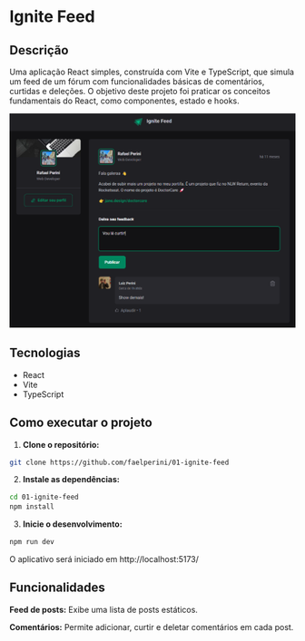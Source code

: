 # Ignite Feed

## Descrição

Uma aplicação React simples, construída com Vite e TypeScript, que simula um feed de um fórum com funcionalidades básicas de comentários, curtidas e deleções. O objetivo deste projeto foi praticar os conceitos fundamentais do React, como componentes, estado e hooks.

![Tela inicial do aplicativo](public/ignite-feed-1.png)

## Tecnologias

* React
* Vite
* TypeScript

## Como executar o projeto

1. **Clone o repositório:**
  ```bash
  git clone https://github.com/faelperini/01-ignite-feed
  ```

2. **Instale as dependências:**
  ```bash
  cd 01-ignite-feed
  npm install
  ```

3. **Inicie o desenvolvimento:**
  ```Bash
  npm run dev
  ```

O aplicativo será iniciado em http://localhost:5173/

## Funcionalidades

**Feed de posts:** Exibe uma lista de posts estáticos.<br>

**Comentários:** Permite adicionar, curtir e deletar comentários em cada post.

